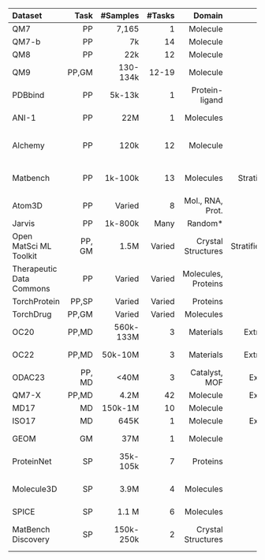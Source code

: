 | Dataset  | Task  | #Samples | #Tasks | Domain         | Split       | Metric       | Date  | Benchmark      | Source  |
| :---     | ---:  | ---:     | ---:   | ---:           | ---:        | ---:         | ---:  | ---:           | ---:    |
| QM7      | PP    | 7,165    | 1      | Molecule       | Stratified  | MAE          | 2012* | MoleculeNet    | [GDB-13],[MoleculeNet](https://moleculenet.org/) |
| QM7-b    | PP    | 7k       | 14     | Molecule       | Random      | MAE          | 2014  | MoleculeNet    | [GDB-13],[info](http://quantum-machine.org/datasets/),[info](https://deepchem.readthedocs.io/_/downloads/en/2.4.0/pdf/)|
| QM8      | PP    | 22k      | 12     | Molecule       | Random      | MAE          | 2014  | MoleculeNet    | [GDB-17],[info](http://quantum-machine.org/datasets/) |
| QM9      | PP,GM | 130-134k | 12-19  | Molecule       | Random      | MAE          | 2012  | MoleculeNet    | [GDB-17],[info](http://quantum-machine.org/datasets/),[PyG](https://pytorch-geometric.readthedocs.io/en/latest/generated/torch_geometric.datasets.QM9.html) |
| PDBbind  | PP    | 5k-13k   | 1      | Protein-ligand | Time        | RMSE         | 2004* | MoleculeNet    | [PDB](https://www.rcsb.org/search),[info](https://deepchem.readthedocs.io/_/downloads/en/2.4.0/pdf/) |
| ANI-1    | PP    | 22M      | 1      | Molecules      | -           | MAE, ROC AUC | 2017  | -         | [GDB-11],[github](https://github.com/isayev/ANI1_dataset),[data-git](https://github.com/atomistic-machine-learning/schnetpack/blob/dce002f1befe9bd1ccd5efb7651a1f6ed7c224a8/src/schnetpack/datasets/ani1.py)  |
| Alchemy  | PP    | 120k     | 12     | Molecule       | Stratified* | MAE          | 2019  | [Alchemy Contest](https://alchemy.tencent.com/#leaderboard) | [GDB MedChem](https://gdb.unibe.ch/downloads/), [link](https://alchemy.tencent.com/), [link]{https://huggingface.co/graphs-datasets}{HF}] |
| Matbench  | PP    | 1k-100k  | 13     | Molecules      | StratifiedKFold*| MAE, ROC-AUC | 2019 | Mathbench| [Materails Project](https://next-gen.materialsproject.org/)[data](https://ml.materialsproject.org/) | |
| Atom3D     | PP      | Varied      | 8       | Mol., RNA, Prot. | Varied       | Various    | 2021 | [Atoms3D](https://www.atom3d.ai/)  |  [github](https://github.com/drorlab/atom3d) |
| Jarvis     | PP      | 1k-800k     | Many   | Random*        | Molecules      | MAE          | 2020* | | [Nist-Jarvis](https://pages.nist.gov/jarvis/databases/)  | [Docu](https://pages.nist.gov/jarvis/)[Paper](https://www.nature.com/articles/s41524-020-00440-1) |
|Open MatSci ML Toolkit  | PP, GM | 1.5M  |   Varied  | Crystal Structures | Stratified/Random  |  MAE  |2023* | [Open MatSci ML Toolkit](https://github.com/IntelLabs/matsciml}) | [Paper](https://arxiv.org/abs/2309.05934)[github](https://github.com/IntelLabs/matsciml)
| Therapeutic Data Commons  | PP | Varied  | Varied     | Molecules, Proteins    | Stratified | Varied         | 2022 | [TDC](https://tdcommons.ai/) |  [Documentation](https://tdcommons.ai/)[github](https://github.com/mims-harvard/TDC)
| TorchProtein     | PP,SP | Varied       | Varied       | Proteins                 | Stratified | Varied         | 2022 | | [TorchProtein](https://torchprotein.ai/benchmark) | [Paper](https://arxiv.org/abs/2206.02096)[github](https://github.com/DeepGraphLearning/PEER_Benchmark)
| TorchDrug    | PP,GM  | Varied       | Varied       | Molecules                 | Stratified  | Varied         | 2022 | [TorchDrug](https://torchdrug.ai/) | [Paper](https://arxiv.org/abs/2202.08320)[github](https://github.com/DeepGraphLearning/torchdrug/)
| OC20         | PP,MD  | 560k-133M    | 3        | Materials     | Extrapolation*   | MAE, EwT  | 2020*  | [OCP](https://opencatalystproject.org/)  | [Materials Project](https://next-gen.materialsproject.org/)           |
| OC22       | PP,MD  | 50k-10M      | 3       | Materials      | Extrapolation*    | MAE, EwT     | 2022* | [OCP](https://opencatalystproject.org/) | [Materials Project](https://materialsproject.org/)           |
| ODAC23     | PP, MD |  <40M        | 3       | Catalyst, MOF |   Extrapolation   | MAE, EwT     | 2023* | [Paper](https://pubs.acs.org/doi/10.1021/acscatal.2c05426)[github](https://github.com/Open-Catalyst-Project/ocp) |
| QM7-X      | PP,MD  | 4.2M        | 42       | Molecule       | Extrapolation | MAE  | 2022 | - | [GDB-13](https://gdb.unibe.ch/downloads/) |
| MD17       | MD     | 150k-1M         | 10        | Molecule                 | ?               | MAE                  | 2017* | [info](http://quantum-machine.org/datasets/)[PyG](https://pytorch-geometric.readthedocs.io/en/latest/generated/torch_geometric.datasets.MD17.html#torch_geometric.datasets.MD17)[HF](https://huggingface.co/graphs-datasets)[git](https://github.com/atomistic-machine-learning/schnetpack/blob/dce002f1befe9bd1ccd5efb7651a1f6ed7c224a8/src/schnetpack/datasets/md17.py#L188)             |
| ISO17      | MD    | 645K          | 1       | Molecule                 | Extrapolation          | MAE                | 2016 | - | [QM9](http://www.quantum-machine.org/datasets/#md-datasets)             |
| GEOM       | GM    | 37M           | 1      | Molecule                  | Random             | MAE, RMSD              | 2021* | GEOM | [Paper](https://www.nature.com/articles/s41597-022-01288-4), [github](https://github.com/learningmatter-mit/geom) |
| ProteinNet   | SP   | 35k-105k     | 7       |  Proteins                   | Stratified               | Varied         | 2019  | -   | [Paper](https://bmcbioinformatics.biomedcentral.com/articles/10.1186/s12859-019-2932-0), [github](https://github.com/aqlaboratory/proteinnet) |
| Molecule3D   | SP   | 3.9M           | 4        | Molecules               | Random             | MAE, RMSE, validity  | 2021 | - | [PubChemQC](https://arxiv.org/pdf/2110.01717.pdf) | [Paper](https://arxiv.org/pdf/2110.01717.pdf)[link](https://arxiv.org/pdf/2110.01717.pdf)  |
| SPICE   | SP |  1.1 M    |  6       |  Molecules          | Random   | MAE        | 2023 | - | [Paper](https://www.nature.com/articles/s41597-022-01882-6),[github](https://github.com/openmm/spice-dataset) |    
| MatBench Discovery | SP |  150k-250k    |  2      | Crystal Structures        | Varied   | F1, Accuracy, MAE      | 2023 | [MatBench Discovery](https://matbench-discovery.materialsproject.org/models) | [Paper](https://matbench-discovery.materialsproject.org/preprint), [github](https://github.com/openmm/spice-dataset) |
